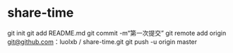 # share-time
git init 
git add README.md 
git commit -m“第一次提交” 
git remote add origin git@github.com：luolxb / share-time.git
git push -u origin master
